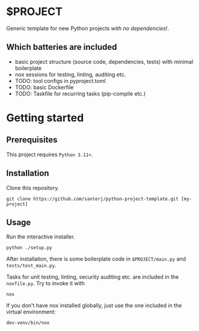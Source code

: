 # $PROJECT

Generic template for new Python projects _with no dependencies!_.

## Which batteries are included

- basic project structure (source code, dependencies, tests) with minimal boilerplate
- nox sessions for testing, linting, auditing etc.
- TODO: tool configs in pyproject.toml
- TODO: basic Dockerfile
- TODO: Taskfile for recurring tasks (pip-compile etc.)

# Getting started

## Prerequisites

This project requires `Python 3.11+`.

## Installation

Clone this repository.

    git clone https://github.com/santerj/python-project-template.git [my-project]

## Usage

Run the interactive installer.

    python ./setup.py

After installation, there is some boilerplate code in `$PROJECT/main.py` and `tests/test_main.py`.

Tasks for unit testing, linting, security auditing etc. are included in the `noxfile.py`. Try to invoke it with

    nox

If you don't have nox installed globally, just use the one included in the virtual environment:

    dev-venv/bin/nox
